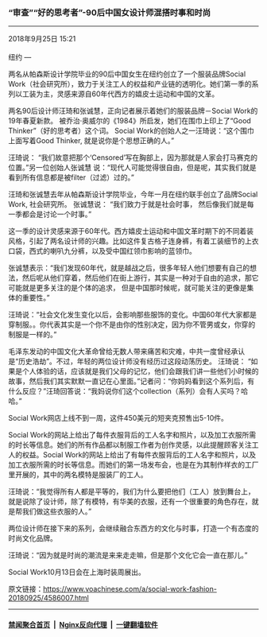 ### “审查”“好的思考者”-90后中国女设计师混搭时事和时尚
------------------------

<div class="published">
 <span class="date" title="中国时间">
  <time datetime="2018-09-25T15:21:21+08:00">
   2018年9月25日 15:21
  </time>
 </span>
</div>
<br/>
<div class="wsw">
 <span class="dateline">
  纽约 —
 </span>
 <p>
  两名从帕森斯设计学院毕业的90后中国女生在纽约创立了一个服装品牌Social Work（社会研究所），致力于关注工人的权益和产业链的透明化。她们第一季的系列以工装为主，灵感来源自60年代西方的嬉皮士运动和中国的文革。
 </p>
 <div class="wsw__embed">
 </div>
 <p>
  两名90后设计师汪琦和张诚慧，正向记者展示着她们的服装品牌－Social Work的19年春夏新款。 被乔治·奥威尔的《1984》所启发，她们在围巾上印上了“Good Thinker”（好的思考者）这个词。 Social Work的创始人之一汪琦说：“这个围巾上面写着Good Thinker, 就是说你是个思想正确的人。”
 </p>
 <p>
  汪琦说： “我们故意把那个‘Censored’写在胸部上，因为那就是人家会打马赛克的位置。”另一位创始人张诚慧 说：“现代人可能觉得很自由，但是呢，其实我们就是看到所有信息都是被filter（过滤）过的。”
 </p>
 <p>
  汪琦和张诚慧去年从帕森斯设计学院毕业，今年一月在纽约联手创立了品牌Social Work, 社会研究所。 张诚慧说： “我们致力于就是社会时事， 然后像我们就是每一季都会是讨论一个时事。”
 </p>
 <p>
  这一季的设计灵感来源于60年代。西方嬉皮士运动和中国文革时期下的不同着装风格，引起了两名设计师的兴趣。比如这件复古格子连身裤，有着工装细节的上衣口袋，西式的喇叭九分裤，以及受中国红领巾影响的蓝领巾。
 </p>
 <p>
  张诚慧表示：“我们发现60年代，就是越战之后，很多年轻人他们想要有自己的想法，然后呢从他们穿着，然后他们在街上游行，其实是一种对于自由的追求，那它可能就是更多关注的是个体的追求， 但是中国那时候呢，就可能关注的更像是集体的重要性。”
 </p>
 <p>
  汪琦说：“社会文化发生变化以后，会影响那些服饰的变化。中国60年代大家都是穿制服。。你代表其实是一个你不是由你的性别决定，因为你不管男或女，你穿的制服是一样的。”
 </p>
 <p>
  毛泽东发动的中国文化大革命曾给无数人带来痛苦和灾难，中共一度曾经承认是“历史浩劫”。不过，年轻的两位设计师没有经历过这段动荡历史。 汪琦说： “如果是个人体验的话，应该就是我们父母的记忆，他们会跟我们讲一些他们小时候的故事，然后我们其实默默一直记在心里面。”记者问：“你妈妈看到这个系列后，有什么反应？”汪琦回答说：“我妈说你们这个collection（系列）会有人买吗？哈哈。”
 </p>
 <p>
  Social Work网店上线不到一周，这件450美元的短夹克预售出5-10件。
 </p>
 <p>
  Social Work的网站上给出了每件衣服背后的工人名字和照片，以及加工衣服所需的时长等信息。她们的所有作品都以制服工作者为创作灵感，以此提醒顾客关注工人的权益。Social Work的网站上给出了有每件衣服背后的工人名字和照片，以及加工衣服所需的时长等信息。而她们的第一场发布会，也是在为其制作样衣的工厂里开展的，其中的两名模特是服装厂的工人。
 </p>
 <p>
  汪琦说：“我觉得所有人都是平等的，我们为什么要把他们（工人）放到舞台上，就是说除了设计师，除了有模特，有华美的衣服，还有一个很重要的角色存在，就是帮我们做这些衣服的人。”
 </p>
 <p>
  两位设计师在接下来的系列，会继续融合东西方的文化与时事，打造一个有态度的时尚文化品牌。
 </p>
 <p>
  汪琦说：“因为就是时尚的潮流是来来走走嘛，但是那个文化它会一直在那儿。”
 </p>
 <p>
  Social Work10月13日会在上海时装周展出。
 </p>
</div>

原文链接：https://www.voachinese.com/a/social-work-fashion-20180925/4586007.html


------------------------
#### [禁闻聚合首页](https://github.com/gfw-breaker/banned-news/blob/master/README.md) &nbsp;|&nbsp; [Nginx反向代理](https://github.com/gfw-breaker/open-proxy/blob/master/README.md) &nbsp;|&nbsp;  [一键翻墙软件](https://github.com/gfw-breaker/nogfw/blob/master/README.md)